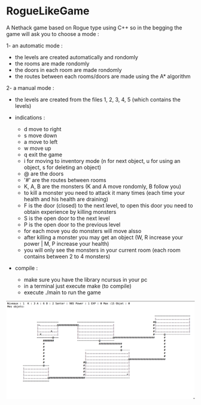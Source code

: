 # RogueLikeGame


A Nethack game based on Rogue type using C++
so in the begging the game will ask you to choose a mode :

1- an automatic mode :
  + the levels are created automatically and rondomly
  + the rooms are made rondomly
  + the doors in each room are made rondomly
  + the routes between each rooms/doors  are made using the A* algorithm
  
2- a manual mode : 
  + the levels are created from the files 1, 2, 3, 4, 5 (which contains the levels)

- indications :
  - d move to right
  - s move down
  - a move to left
  - w move up
  - q exit the game
  - i for moving to inventory mode (n for next object, u for using an object, s for deleting an object)
  - @ are the doors
  - '#' are the routes between rooms
  - K, A, B are the monsters (K and A move rondomly, B follow you)
  - to kill a monster you need to attack it many times (each time your health and his health are draining)
  - F is the door (closed) to the next level, to open this door you need to obtain experience by killing monsters
  - S is the open door to the next level
  - P is the open door to the previous level
  - for each move you do monsters will move alsso
  - after killing a monster you may get an object (W, R increase your power | M, P increase your health)
  - you will only see the monsters in your current room (each room contains between 2 to 4 monsters)

 - compile :
   - make sure you have the library ncursus in your pc
   - in a terminal just execute make (to compile)
   - execute ./main to run the game


![Alt text](https://github.com/zzyviolette/RogueLikeGame/raw/master/Screenshots/result.png)
